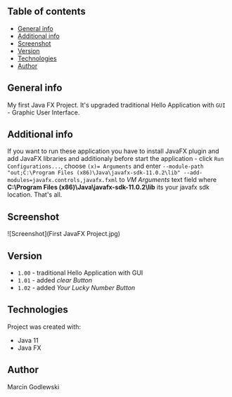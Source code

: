## Table of contents
* [General info](#general-info)
* [Additional info](#additional-info)
* [Screenshot](#screenshot)
* [Version](#version)
* [Technologies](#technologies)
* [Author](#author)

## General info
My first Java FX Project. It's upgraded traditional Hello Application with `GUI` - Graphic User Interface.

## Additional info
If you want to run these application you have to install JavaFX plugin and add JavaFX libraries and additionaly before start the application - click `Run Configurations...`, choose `(x)= Arguments` and enter `--module-path "out;C:\Program Files (x86)\Java\javafx-sdk-11.0.2\lib" --add-modules=javafx.controls,javafx.fxml` to *VM Arguments* text field where **C:\Program Files (x86)\Java\javafx-sdk-11.0.2\lib** its your javafx sdk location. That's all.

## Screenshot
![Screenshot](First JavaFX Project.jpg)

## Version
* `1.00` - traditional Hello Application with GUI
* `1.01` - added *clear Button*
* `1.02` - added *Your Lucky Number Button*

## Technologies
Project was created with:
* Java 11
* Java FX

## Author
Marcin Godlewski
